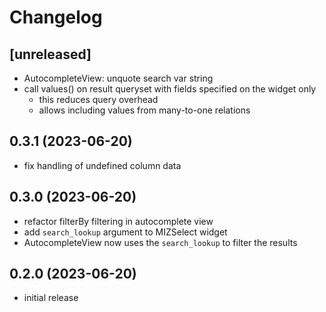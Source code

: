 # Changelog

## [unreleased]

- AutocompleteView: unquote search var string
- call values() on result queryset with fields specified on the widget only
  - this reduces query overhead 
  - allows including values from many-to-one relations

## 0.3.1 (2023-06-20)

- fix handling of undefined column data

## 0.3.0 (2023-06-20)

- refactor filterBy filtering in autocomplete view 
- add `search_lookup` argument to MIZSelect widget
- AutocompleteView now uses the `search_lookup` to filter the results

## 0.2.0 (2023-06-20)

- initial release